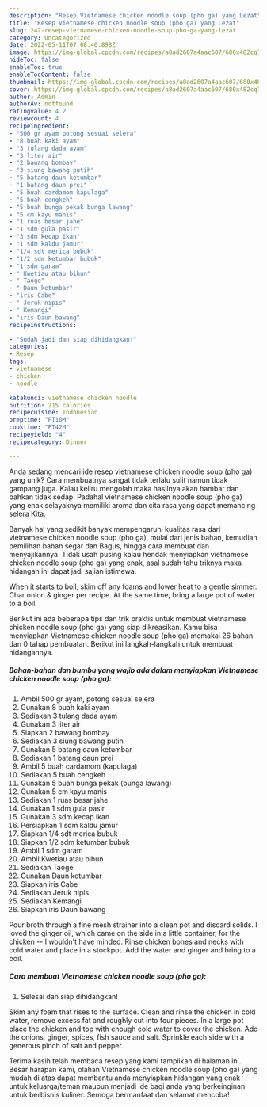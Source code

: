```yaml
---
description: "Resep Vietnamese chicken noodle soup (pho ga) yang Lezat"
title: "Resep Vietnamese chicken noodle soup (pho ga) yang Lezat"
slug: 242-resep-vietnamese-chicken-noodle-soup-pho-ga-yang-lezat
category: Uncategorized
date: 2022-05-11T07:08:40.898Z
image: https://img-global.cpcdn.com/recipes/a8ad2607a4aac607/680x482cq70/vietnamese-chicken-noodle-soup-pho-ga-foto-resep-utama.jpg
hideToc: false
enableToc: true
enableTocContent: false
thumbnail: https://img-global.cpcdn.com/recipes/a8ad2607a4aac607/680x482cq70/vietnamese-chicken-noodle-soup-pho-ga-foto-resep-utama.jpg
cover: https://img-global.cpcdn.com/recipes/a8ad2607a4aac607/680x482cq70/vietnamese-chicken-noodle-soup-pho-ga-foto-resep-utama.jpg
author: Admin
authorAv: notfound
ratingvalue: 4.2
reviewcount: 4
recipeingredient:
- "500 gr ayam potong sesuai selera"
- "8 buah kaki ayam"
- "3 tulang dada ayam"
- "3 liter air"
- "2 bawang bombay"
- "3 siung bawang putih"
- "5 batang daun ketumbar"
- "1 batang daun prei"
- "5 buah cardamom kapulaga"
- "5 buah cengkeh"
- "5 buah bunga pekak bunga lawang"
- "5 cm kayu manis"
- "1 ruas besar jahe"
- "1 sdm gula pasir"
- "3 sdm kecap ikan"
- "1 sdm kaldu jamur"
- "1/4 sdt merica bubuk"
- "1/2 sdm ketumbar bubuk"
- "1 sdm garam"
- " Kwetiau atau bihun"
- " Taoge"
- " Daun ketumbar"
- "iris Cabe"
- " Jeruk nipis"
- " Kemangi"
- "iris Daun bawang"
recipeinstructions:

- "Sudah jadi dan siap dihidangkan!"
categories:
- Resep
tags:
- vietnamese
- chicken
- noodle

katakunci: vietnamese chicken noodle 
nutrition: 215 calories
recipecuisine: Indonesian
preptime: "PT10M"
cooktime: "PT42M"
recipeyield: "4"
recipecategory: Dinner

---
```





Anda sedang mencari ide resep vietnamese chicken noodle soup (pho ga) yang unik? Cara membuatnya sangat tidak terlalu sulit namun tidak gampang juga. Kalau keliru mengolah maka hasilnya akan hambar dan bahkan tidak sedap. Padahal vietnamese chicken noodle soup (pho ga) yang enak selayaknya memiliki aroma dan cita rasa yang dapat memancing selera Kita.





Banyak hal yang sedikit banyak mempengaruhi kualitas rasa dari vietnamese chicken noodle soup (pho ga), mulai dari jenis bahan, kemudian pemilihan bahan segar dan Bagus, hingga cara membuat dan menyajikannya. Tidak usah pusing kalau hendak menyiapkan vietnamese chicken noodle soup (pho ga) yang enak,      asal sudah tahu triknya maka hidangan ini dapat jadi sajian istimewa.














When it starts to boil, skim off any foams and lower heat to a gentle simmer. Char onion &amp; ginger per recipe. At the same time, bring a large pot of water to a boil.






Berikut ini ada beberapa tips dan trik praktis untuk membuat vietnamese chicken noodle soup (pho ga) yang siap dikreasikan. Kamu bisa menyiapkan Vietnamese chicken noodle soup (pho ga) memakai 26 bahan dan 0 tahap pembuatan. Berikut ini langkah-langkah untuk membuat hidangannya.

<!--inarticleads1-->

##### Bahan-bahan dan bumbu yang wajib ada dalam menyiapkan Vietnamese chicken noodle soup (pho ga):

1. Ambil 500 gr ayam, potong sesuai selera
1. Gunakan 8 buah kaki ayam
1. Sediakan 3 tulang dada ayam
1. Gunakan 3 liter air
1. Siapkan 2 bawang bombay
1. Sediakan 3 siung bawang putih
1. Gunakan 5 batang daun ketumbar
1. Sediakan 1 batang daun prei
1. Ambil 5 buah cardamom (kapulaga)
1. Sediakan 5 buah cengkeh
1. Gunakan 5 buah bunga pekak (bunga lawang)
1. Gunakan 5 cm kayu manis
1. Sediakan 1 ruas besar jahe
1. Gunakan 1 sdm gula pasir
1. Gunakan 3 sdm kecap ikan
1. Persiapkan 1 sdm kaldu jamur
1. Siapkan 1/4 sdt merica bubuk
1. Siapkan 1/2 sdm ketumbar bubuk
1. Ambil 1 sdm garam
1. Ambil  Kwetiau atau bihun
1. Sediakan  Taoge
1. Gunakan  Daun ketumbar
1. Siapkan iris Cabe
1. Sediakan  Jeruk nipis
1. Sediakan  Kemangi
1. Siapkan iris Daun bawang


Pour broth through a fine mesh strainer into a clean pot and discard solids. I loved the ginger oil, which came on the side in a little container, for the chicken -- I wouldn&#39;t have minded. Rinse chicken bones and necks with cold water and place in a stockpot. Add the water and ginger and bring to a boil. 

<!--inarticleads2-->

##### Cara membuat Vietnamese chicken noodle soup (pho ga):


1. Selesai dan siap dihidangkan!

Skim any foam that rises to the surface. Clean and rinse the chicken in cold water, remove excess fat and roughly cut into four pieces. In a large pot place the chicken and top with enough cold water to cover the chicken. Add the onions, ginger, spices, fish sauce and salt. Sprinkle each side with a generous pinch of salt and pepper. 

Terima kasih telah membaca resep yang kami tampilkan di halaman ini. Besar harapan kami, olahan Vietnamese chicken noodle soup (pho ga) yang mudah di atas dapat membantu anda menyiapkan hidangan yang enak untuk keluarga/teman maupun menjadi ide bagi anda yang berkeinginan untuk berbisnis kuliner. Semoga bermanfaat dan selamat mencoba!
